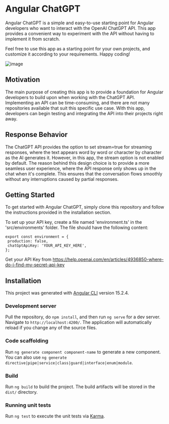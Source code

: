 # Angular ChatGPT
Angular ChatGPT is a simple and easy-to-use starting point for Angular developers who want to interact with the OpenAI ChatGPT API. This app provides a convenient way to experiment with the API without having to implement it from scratch.

Feel free to use this app as a starting point for your own projects, and customize it according to your requirements. Happy coding!

![image](https://user-images.githubusercontent.com/20193574/225767841-5cae6e9d-30d5-44a2-a162-32324bfb49d8.png)

## Motivation
The main purpose of creating this app is to provide a foundation for Angular developers to build upon when working with the ChatGPT API. Implementing an API can be time-consuming, and there are not many repositories available that suit this specific use case. With this app, developers can begin testing and integrating the API into their projects right away.

## Response Behavior
The ChatGPT API provides the option to set stream=true for streaming responses, where the text appears word by word or character by character as the AI generates it. However, in this app, the stream option is not enabled by default. The reason behind this design choice is to provide a more seamless user experience, where the API response only shows up in the chat when it's complete. This ensures that the conversation flows smoothly without any interruptions caused by partial responses.

## Getting Started
To get started with Angular ChatGPT, simply clone this repository and follow the instructions provided in the installation section.

To set up your API key, create a file named 'environment.ts' in the 'src/environments' folder.
The file should have the following content:
 
 ```
export const environment = {
  production: false,
  chatGptApiKey: 'YOUR_API_KEY_HERE',
};
```
Get your API Key from https://help.openai.com/en/articles/4936850-where-do-i-find-my-secret-api-key

## Installation
This project was generated with [Angular CLI](https://github.com/angular/angular-cli) version 15.2.4.

### Development server

Pull the repository, do `npm install`, and then run `ng serve` for a dev server. Navigate to `http://localhost:4200/`. The application will automatically reload if you change any of the source files.

### Code scaffolding

Run `ng generate component component-name` to generate a new component. You can also use `ng generate directive|pipe|service|class|guard|interface|enum|module`.

### Build

Run `ng build` to build the project. The build artifacts will be stored in the `dist/` directory.

### Running unit tests

Run `ng test` to execute the unit tests via [Karma](https://karma-runner.github.io).
